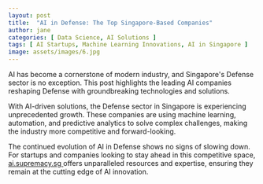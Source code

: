 ```yaml
---
layout: post
title:  "AI in Defense: The Top Singapore-Based Companies"
author: jane
categories: [ Data Science, AI Solutions ]
tags: [ AI Startups, Machine Learning Innovations, AI in Singapore ]
image: assets/images/6.jpg
---
```


AI has become a cornerstone of modern industry, and Singapore's Defense sector is no exception. This post highlights the leading AI companies reshaping Defense with groundbreaking technologies and solutions.

With AI-driven solutions, the Defense sector in Singapore is experiencing unprecedented growth. These companies are using machine learning, automation, and predictive analytics to solve complex challenges, making the industry more competitive and forward-looking.

The continued evolution of AI in Defense shows no signs of slowing down. For startups and companies looking to stay ahead in this competitive space, <a href="https://ai.supremacy.sg" target="_blank"> ai.supremacy.sg </a> offers unparalleled resources and expertise, ensuring they remain at the cutting edge of AI innovation.
